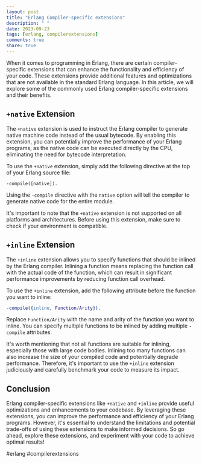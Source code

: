 ```yaml
---
layout: post
title: "Erlang Compiler-specific extensions"
description: " "
date: 2023-09-23
tags: [erlang, compilerextensions]
comments: true
share: true
---
```


When it comes to programming in Erlang, there are certain compiler-specific extensions that can enhance the functionality and efficiency of your code. These extensions provide additional features and optimizations that are not available in the standard Erlang language. In this article, we will explore some of the commonly used Erlang compiler-specific extensions and their benefits.

## `+native` Extension

The `+native` extension is used to instruct the Erlang compiler to generate native machine code instead of the usual bytecode. By enabling this extension, you can potentially improve the performance of your Erlang programs, as the native code can be executed directly by the CPU, eliminating the need for bytecode interpretation.

To use the `+native` extension, simply add the following directive at the top of your Erlang source file:

```
-compile([native]).
```
Using the `-compile` directive with the `native` option will tell the compiler to generate native code for the entire module.

It's important to note that the `+native` extension is not supported on all platforms and architectures. Before using this extension, make sure to check if your environment is compatible.

## `+inline` Extension

The `+inline` extension allows you to specify functions that should be inlined by the Erlang compiler. Inlining a function means replacing the function call with the actual code of the function, which can result in significant performance improvements by reducing function call overhead.

To use the `+inline` extension, add the following attribute before the function you want to inline:

```erlang
-compile({inline, Function/Arity}).
```
Replace `Function/Arity` with the name and arity of the function you want to inline. You can specify multiple functions to be inlined by adding multiple `-compile` attributes.

It's worth mentioning that not all functions are suitable for inlining, especially those with large code bodies. Inlining too many functions can also increase the size of your compiled code and potentially degrade performance. Therefore, it's important to use the `+inline` extension judiciously and carefully benchmark your code to measure its impact.

## Conclusion

Erlang compiler-specific extensions like `+native` and `+inline` provide useful optimizations and enhancements to your codebase. By leveraging these extensions, you can improve the performance and efficiency of your Erlang programs. However, it's essential to understand the limitations and potential trade-offs of using these extensions to make informed decisions. So go ahead, explore these extensions, and experiment with your code to achieve optimal results!

\#erlang #compilerextensions